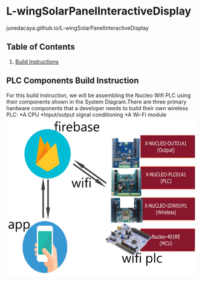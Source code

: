 # L-wingSolarPanelInteractiveDisplay
junedacaya.github.io/L-wingSolarPanelInteractiveDisplay



## Table of Contents
1. [Build Instructions](#PLC-Components-Build-Instructions)


## PLC Components Build Instruction
For this build instruction, we will be assembling the Nucleo Wifi PLC using their components shown in the System Diagram.There are three primary hardware components that a developer needs to build their own wireless PLC:
*A CPU
*Input/output signal conditioning
*A Wi-Fi module
<img src="https://github.com/junedacaya/L-wingSolarPanelInteractiveDisplay/blob/master/Documentation/system%20diagram.png?raw=true">


